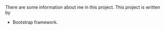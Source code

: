 There are some information about me in this project.
This project is written by
+ Bootstrap 
framework.
